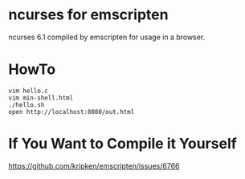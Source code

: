 # ncurses for emscripten

ncurses 6.1 compiled by emscripten for usage in a browser.

# HowTo
```sh-session
vim hello.c
vim min-shell.html
./hello.sh
open http://localhost:8080/out.html
```


# If You Want to Compile it Yourself

https://github.com/kripken/emscripten/issues/6766
